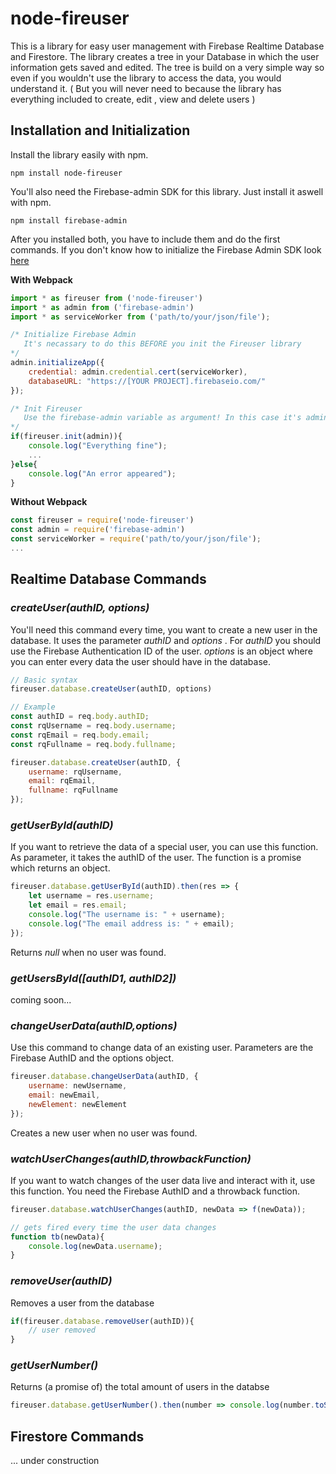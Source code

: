 # node-fireuser
This is a library for easy user management with Firebase Realtime Database and Firestore. The library creates a tree in your Database in which the user information gets saved and edited. The tree is build on a very simple way so even if you wouldn't use the library to access the data, you would understand it. ( But you will never need to because the library has everything included to create, edit , view and delete users )
## Installation and Initialization

Install the library easily with npm. 
```
npm install node-fireuser 
```
You'll also need the Firebase-admin SDK for this library. Just install it aswell with npm.
```
npm install firebase-admin
```



After you installed both, you have to include them and do the first commands. If you don't know how to initialize the Firebase Admin SDK look [here](https://firebase.google.com/docs/admin/setup)

**With Webpack**
```javascript
import * as fireuser from ('node-fireuser')
import * as admin from ('firebase-admin')
import * as serviceWorker from ('path/to/your/json/file');

/* Initialize Firebase Admin
   It's necassary to do this BEFORE you init the Fireuser library
*/
admin.initializeApp({
    credential: admin.credential.cert(serviceWorker),
    databaseURL: "https://[YOUR PROJECT].firebaseio.com/"
});

/* Init Fireuser
   Use the firebase-admin variable as argument! In this case it's admin
*/
if(fireuser.init(admin)){
    console.log("Everything fine");
    ...
}else{
    console.log("An error appeared");
}
```
**Without Webpack**
```javascript
const fireuser = require('node-fireuser')
const admin = require('firebase-admin')
const serviceWorker = require('path/to/your/json/file');
...
```

## Realtime Database Commands
### ***createUser(authID, options)***
You'll need this command every time, you want to create a new user in the database. It uses the parameter *authID* and *options* . For *authID* you should use the Firebase Authentication ID of the user. *options* is an object where you can enter every data the user should have in the database.
```javascript
// Basic syntax
fireuser.database.createUser(authID, options)

// Example
const authID = req.body.authID;
const rqUsername = req.body.username;
const rqEmail = req.body.email;
const rqFullname = req.body.fullname;

fireuser.database.createUser(authID, {
    username: rqUsername,
    email: rqEmail,
    fullname: rqFullname
});
```
### ***getUserById(authID)***
If you want to retrieve the data of a special user, you can use this function. As parameter, it takes the authID of the user. The function is a promise which returns an object.
```javascript
fireuser.database.getUserById(authID).then(res => {
    let username = res.username;
    let email = res.email;
    console.log("The username is: " + username);
    console.log("The email address is: " + email);
});
```
Returns *null* when no user was found.
### ***getUsersById([authID1, authID2])***
coming soon...
### ***changeUserData(authID,options)***
Use this command to change data of an existing user. Parameters are the Firebase AuthID and the options object.
```javascript
fireuser.database.changeUserData(authID, {
    username: newUsername,
    email: newEmail,
    newElement: newElement
});
```
Creates a new user when no user was found.
### ***watchUserChanges(authID,throwbackFunction)***
If you want to watch changes of the user data live and interact with it, use this function. You need the Firebase AuthID and a throwback function.
```javascript
fireuser.database.watchUserChanges(authID, newData => f(newData));

// gets fired every time the user data changes
function tb(newData){
    console.log(newData.username);
}
```
### ***removeUser(authID)***
Removes a user from the database
```javascript
if(fireuser.database.removeUser(authID)){
    // user removed
}
```
### ***getUserNumber()***
Returns (a promise of) the total amount of users in the databse
```javascript
fireuser.database.getUserNumber().then(number => console.log(number.toString()));
```

## Firestore Commands
... under construction
